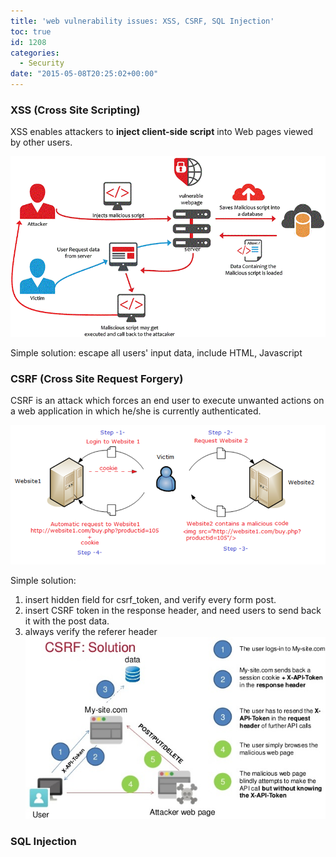 ```yaml
---
title: 'web vulnerability issues: XSS, CSRF, SQL Injection'
toc: true
id: 1208
categories:
  - Security
date: "2015-05-08T20:25:02+00:00"
---
```


### XSS (Cross Site Scripting)

XSS enables attackers to **inject client-side script** into Web pages viewed by other users.

![Diagram-Describing-Blind-XSS-Attack](/media/Diagram-Describing-Blind-XSS-Attack.gif)

Simple solution: escape all users' input data, include HTML, Javascript

### CSRF (Cross Site Request Forgery)

CSRF is an attack which forces an end user to execute unwanted actions on a web application in which he/she is currently authenticated.

![csrf](/media/csrf.png)

Simple solution:

1.  insert hidden field for csrf_token, and verify every form post.
2.  insert CSRF token in the response header, and need users to send back it with the post data.
3.  always verify the referer header
![web-security-owasp-project-csrf-threat-and-solutions-31-638](/media/web-security-owasp-project-csrf-threat-and-solutions-31-638.jpg)

### SQL Injection
